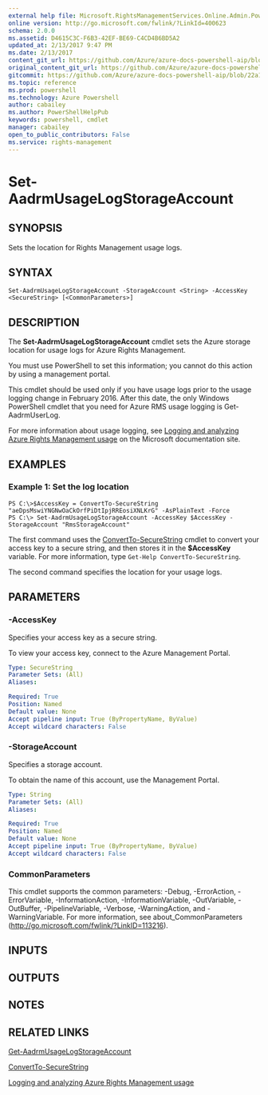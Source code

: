 ```yaml
---
external help file: Microsoft.RightsManagementServices.Online.Admin.PowerShell.dll-Help.xml
online version: http://go.microsoft.com/fwlink/?LinkId=400623
schema: 2.0.0
ms.assetid: D4615C3C-F6B3-42EF-BE69-C4CD4B6BD5A2
updated_at: 2/13/2017 9:47 PM
ms.date: 2/13/2017
content_git_url: https://github.com/Azure/azure-docs-powershell-aip/blob/master/Azure%20Information%20Protection/AADRM/vlatest/Set-AadrmUsageLogStorageAccount.md
original_content_git_url: https://github.com/Azure/azure-docs-powershell-aip/blob/master/Azure%20Information%20Protection/AADRM/vlatest/Set-AadrmUsageLogStorageAccount.md
gitcommit: https://github.com/Azure/azure-docs-powershell-aip/blob/22a102658f1b1c573e607b7c05590c1e292e41e2/Azure%20Information%20Protection/AADRM/vlatest/Set-AadrmUsageLogStorageAccount.md
ms.topic: reference
ms.prod: powershell
ms.technology: Azure Powershell
author: cabailey
ms.author: PowerShellHelpPub
keywords: powershell, cmdlet
manager: cabailey
open_to_public_contributors: False
ms.service: rights-management
---
```


# Set-AadrmUsageLogStorageAccount

## SYNOPSIS
Sets the location for Rights Management usage logs.

## SYNTAX

```
Set-AadrmUsageLogStorageAccount -StorageAccount <String> -AccessKey <SecureString> [<CommonParameters>]
```

## DESCRIPTION
The **Set-AadrmUsageLogStorageAccount** cmdlet sets the Azure storage location for usage logs for Azure Rights Management.

You must use PowerShell to set this information; you cannot do this action by using a management portal.

This cmdlet should be used only if you have usage logs prior to the usage logging change in February 2016. After this date, the only Windows PowerShell cmdlet that you need for Azure RMS usage logging is Get-AadrmUserLog.

For more information about usage logging, see [Logging and analyzing Azure Rights Management usage](https://docs.microsoft.com/rights-management/deploy-use/log-analyze-usage) on the Microsoft documentation site.

## EXAMPLES

### Example 1: Set the log location
```
PS C:\>$AccessKey = ConvertTo-SecureString "aeDpsMswiYNGNwOaCkOrfPiDtIpjRREosiXNLKrG" -AsPlainText -Force
PS C:\> Set-AadrmUsageLogStorageAccount -AccessKey $AccessKey -StorageAccount "RmsStorageAccount"
```

The first command uses the [ConvertTo-SecureString](http://go.microsoft.com/fwlink/?LinkID=113291) cmdlet to convert your access key to a secure string, and then stores it in the **$AccessKey** variable.
For more information, type `Get-Help ConvertTo-SecureString`.

The second command specifies the location for your usage logs.

## PARAMETERS

### -AccessKey
Specifies your access key as a secure string.

To view your access key, connect to the Azure Management Portal.

```yaml
Type: SecureString
Parameter Sets: (All)
Aliases:

Required: True
Position: Named
Default value: None
Accept pipeline input: True (ByPropertyName, ByValue)
Accept wildcard characters: False
```

### -StorageAccount
Specifies a storage account.

To obtain the name of this account, use the Management Portal.

```yaml
Type: String
Parameter Sets: (All)
Aliases:

Required: True
Position: Named
Default value: None
Accept pipeline input: True (ByPropertyName, ByValue)
Accept wildcard characters: False
```

### CommonParameters
This cmdlet supports the common parameters: -Debug, -ErrorAction, -ErrorVariable, -InformationAction, -InformationVariable, -OutVariable, -OutBuffer, -PipelineVariable, -Verbose, -WarningAction, and -WarningVariable. For more information, see about_CommonParameters (http://go.microsoft.com/fwlink/?LinkID=113216).

## INPUTS

## OUTPUTS

## NOTES

## RELATED LINKS

[Get-AadrmUsageLogStorageAccount](xref:AADRM/vlatest/Get-AadrmUsageLogStorageAccount.md)

[ConvertTo-SecureString](http://go.microsoft.com/fwlink/?LinkID=113291)

[Logging and analyzing Azure Rights Management usage](https://docs.microsoft.com/rights-management/deploy-use/log-analyze-usage)
